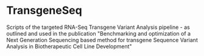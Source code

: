 # TransgeneSeq
Scripts of the targeted RNA-Seq Transgene Variant Analysis pipeline - as outlined and used in the publication "Benchmarking and optimization of a Next Generation Sequencing based method for transgene Sequence Variant Analysis in Biotherapeutic Cell Line Development"
